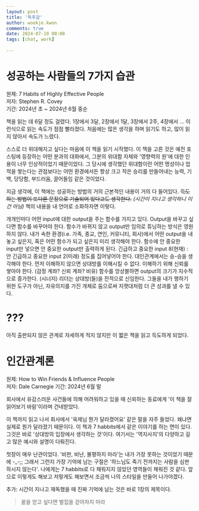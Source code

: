 ```yaml
---  
layout: post  
title: '독후감'  
author: wookje.kwon  
comments: true  
date: 2024-07-10 00:00  
tags: [chat, work]  
  
---  
```


# 성공하는 사람들의 7가지 습관

원제: 7 Habits of Highly Effective People  
저자: Stephen R. Covey  
기간: 2024년 초 ~ 2024년 6월 중순  

책을 읽는 데 6달 정도 걸렸다. 1장에서 3달, 2장에서 1달, 3장에서 2주, 4장에서 ... 이런식으로 읽는 속도가 점점 빨라졌다. 처음에는 많은 생각을 하며 읽기도 하고, 많이 읽지 않아서 속도가 느렸다.  

스스로 더 위대해지고 싶다는 마음에 이 책을 읽기 시작했다. 이 책을 고른 것은 예전 포스팅에 등장하는 어떤 분과의 대화에서, 그분의 위대함 자체와 '영향력의 원'에 대한 인용이 너무 인상적이었기 때문이었다. 그 당시에 생각했던 위대함이란 어떤 명성이나 업적을 쌓는다는 관점보다는 어떤 환경에서든 항상 크고 작은 승리를 만들어내는 능력, 기백, 당당함, 부드러움, 끌어들임 같은 것이었다.  

지금 생각에, 이 책에는 성공하는 방법의 거의 근본적인 내용이 거의 다 들어있다. ~~득도하는 방법이 또다른 문장으로 기술되어 있다고도 생각한다.~~ *(시간이 지나고 생각하니 이건 아님)* 책의 내용을 내 언어로 소화하자면 이렇다.

개개인마다 어떤 input에 대한 output을 주는 함수를 가지고 있다. Output을 바꾸고 싶다면 함수를 바꾸어야 한다. 함수가 바뀌지 않고 output만 임의로 튜닝하는 방식은 영원하지 않다. 내가 속한 환경(i.e. 가족, 종교, 연인, 커뮤니티, 회사)에서 어떤 output을 내놓고 싶은지, 혹은 어떤 함수가 되고 싶은지 미리 생각해야 한다. 함수에 안 중요한 input만 넣으면 안 중요한 output만 출력하게 된다. 긴급하고 중요한 input 8(현재) : 안 긴급하고 중요한 input 2(미래) 정도를 집어넣어야 한다. 대인관계에서는 승-승을 생각해야 한다. 먼저 이해하지 않으면 상대방를 이해시킬 수 없다. 이해하기 위해 신뢰를 쌓아야 한다. (감정 계좌? 신뢰 계좌? 비유) 함수를 앙상블하면 output의 크기가 지수적으로 증가한다. (시너지) 리더는 상대방(들)을 전적으로 신임한다. 그들을 내가 행하기 위한 도구가 아닌, 자유의지를 가진 개체로 둠으로써 지랫대처럼 더 큰 성과를 낼 수 있다.

# ???

아직 출판되지 않은 관계로 자세하게 적지 않지만 이 짧은 책을 읽고 득도하게 되었다.  

# 인간관계론

원제: How to Win Friends & Influence People  
저자: Dale Carnegie
기간: 2024년 6월 말  

회사에서 유감스러운 사건들에 의해 어려워하고 있을 때 신뢰하는 동료에게 '이 책을 잘 읽어보기 바람'이라며 건네받았다.  

이 책까지 읽고 나서 회사에서 '욱제님 뭔가 달라졌어요' 같은 말을 자주 들었다. 왜냐면 실제로 뭔가 달라졌기 때문이다. 이 책과 7 habbits에서 같은 이야기를 하는 면이 있다. 그것은 바로 '상대방의 입장에서 생각하는 것'이다. 여기서는 '역지사지'의 다양하고 길고 많은 예시와 설명이 다뤄진다.  

첫장이 매우 난관이었다. '비판, 비난, 불평하지 마라'는 내가 가장 못하는 것이었기 때문에 -_-;; 그래서 그런지 가장 기억에 남는 구절은 '하느님도 죽기 전까지는 사람을 심판하시지 않는다'. 나에게는 7 habbits로 다 채워지지 않았던 영역들이 채워진 것 같다. 앞으로 이렇게도 해보고 저렇게도 해보면서 조금씩 나의 스타일을 만들어 나가야겠다.  

추가: 시간이 지나고 재독했을 때 진짜 기억에 남는 것은 바로 1장의 제목이다.

> 꿀을 얻고 싶다면 벌집을 걷어차지 마라
